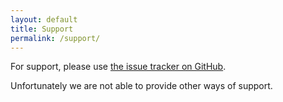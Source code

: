 ```yaml
---
layout: default
title: Support
permalink: /support/
---
```


For support, please use [the issue tracker on GitHub](https://github.com/christianspecht/scm-backup/issues).

Unfortunately we are not able to provide other ways of support.
